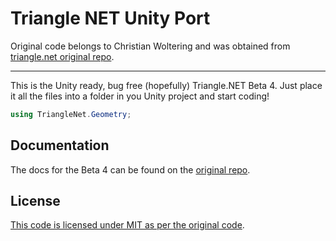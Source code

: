 # Triangle NET Unity Port

Original code belongs to Christian Woltering and was obtained from [triangle.net original repo](https://triangle.codeplex.com/).

___

This is the Unity ready, bug free (hopefully) Triangle.NET Beta 4.
Just place it all the files into a folder in you Unity project and start coding!
```C#
using TriangleNet.Geometry;
```

## Documentation
The docs for the Beta 4 can be found on the [original repo](https://triangle.codeplex.com/documentation).

## License
[This code is licensed under MIT as per the original code](https://triangle.codeplex.com/license).
